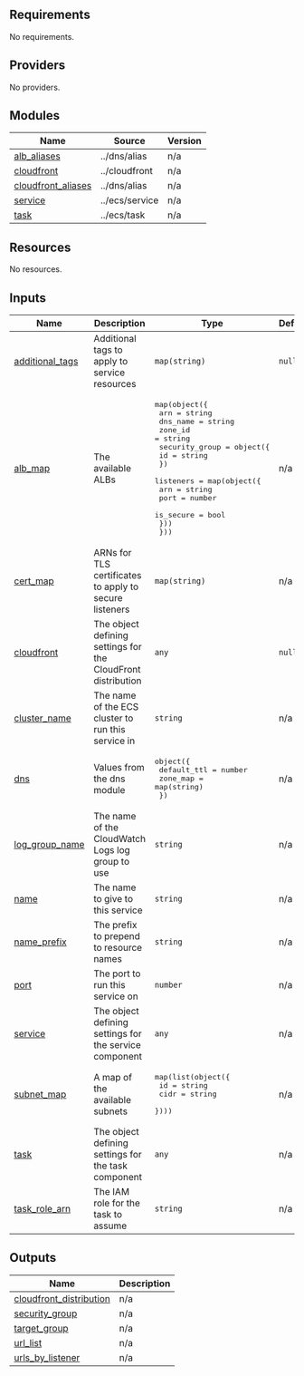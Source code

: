 <!-- BEGIN_TF_DOCS -->
## Requirements

No requirements.

## Providers

No providers.

## Modules

| Name | Source | Version |
|------|--------|---------|
| <a name="module_alb_aliases"></a> [alb\_aliases](#module\_alb\_aliases) | ../dns/alias | n/a |
| <a name="module_cloudfront"></a> [cloudfront](#module\_cloudfront) | ../cloudfront | n/a |
| <a name="module_cloudfront_aliases"></a> [cloudfront\_aliases](#module\_cloudfront\_aliases) | ../dns/alias | n/a |
| <a name="module_service"></a> [service](#module\_service) | ../ecs/service | n/a |
| <a name="module_task"></a> [task](#module\_task) | ../ecs/task | n/a |

## Resources

No resources.

## Inputs

| Name | Description | Type | Default | Required |
|------|-------------|------|---------|:--------:|
| <a name="input_additional_tags"></a> [additional\_tags](#input\_additional\_tags) | Additional tags to apply to service resources | `map(string)` | `null` | no |
| <a name="input_alb_map"></a> [alb\_map](#input\_alb\_map) | The available ALBs | <pre>map(object({<br>    arn      = string<br>    dns_name = string<br>    zone_id  = string<br>    security_group = object({<br>      id = string<br>    })<br>    listeners = map(object({<br>      arn       = string<br>      port      = number<br>      is_secure = bool<br>    }))<br>  }))</pre> | n/a | yes |
| <a name="input_cert_map"></a> [cert\_map](#input\_cert\_map) | ARNs for TLS certificates to apply to secure listeners | `map(string)` | n/a | yes |
| <a name="input_cloudfront"></a> [cloudfront](#input\_cloudfront) | The object defining settings for the CloudFront distribution | `any` | `null` | no |
| <a name="input_cluster_name"></a> [cluster\_name](#input\_cluster\_name) | The name of the ECS cluster to run this service in | `string` | n/a | yes |
| <a name="input_dns"></a> [dns](#input\_dns) | Values from the dns module | <pre>object({<br>    default_ttl = number<br>    zone_map    = map(string)<br>  })</pre> | n/a | yes |
| <a name="input_log_group_name"></a> [log\_group\_name](#input\_log\_group\_name) | The name of the CloudWatch Logs log group to use | `string` | n/a | yes |
| <a name="input_name"></a> [name](#input\_name) | The name to give to this service | `string` | n/a | yes |
| <a name="input_name_prefix"></a> [name\_prefix](#input\_name\_prefix) | The prefix to prepend to resource names | `string` | n/a | yes |
| <a name="input_port"></a> [port](#input\_port) | The port to run this service on | `number` | n/a | yes |
| <a name="input_service"></a> [service](#input\_service) | The object defining settings for the service component | `any` | n/a | yes |
| <a name="input_subnet_map"></a> [subnet\_map](#input\_subnet\_map) | A map of the available subnets | <pre>map(list(object({<br>    id   = string<br>    cidr = string<br>  })))</pre> | n/a | yes |
| <a name="input_task"></a> [task](#input\_task) | The object defining settings for the task component | `any` | n/a | yes |
| <a name="input_task_role_arn"></a> [task\_role\_arn](#input\_task\_role\_arn) | The IAM role for the task to assume | `string` | n/a | yes |

## Outputs

| Name | Description |
|------|-------------|
| <a name="output_cloudfront_distribution"></a> [cloudfront\_distribution](#output\_cloudfront\_distribution) | n/a |
| <a name="output_security_group"></a> [security\_group](#output\_security\_group) | n/a |
| <a name="output_target_group"></a> [target\_group](#output\_target\_group) | n/a |
| <a name="output_url_list"></a> [url\_list](#output\_url\_list) | n/a |
| <a name="output_urls_by_listener"></a> [urls\_by\_listener](#output\_urls\_by\_listener) | n/a |
<!-- END_TF_DOCS -->